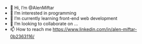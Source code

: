 - 👋 Hi, I’m @AlenMiftar
- 👀 I’m interested in programming
- 🌱 I’m currently learning front-end web development 
- 💞️ I’m looking to collaborate on ...
- 📫 How to reach me https://www.linkedin.com/in/alen-miftar-0b2363116/

<!---
AlenMiftar/AlenMiftar is a ✨ special ✨ repository because its `README.md` (this file) appears on your GitHub profile.
You can click the Preview link to take a look at your changes.
--->

